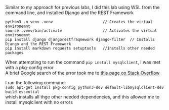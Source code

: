 Similar to my approach for previous labs, I did this lab using WSL from the command line, and installed Django and the REST Framework

```
python3 -m venv .venv                      // Creates the virtual environemnt
source .venv/bin/activate                  // Activates the virtual environemnt
pip install django djangorestfraqmework django-filter  // Installs Django and the REST Framework
pip install markdown requests setuptools   //Installs other needed packages
```

When attempting to run the command `pip install mysqlclient`, I was met with a pkg-config error  
A brief Google search of the error took me to [this page on Stack Overflow](https://stackoverflow.com/questions/76585758/mysqlclient-cannot-install-via-pip-cannot-find-pkg-config-name-in-ubuntu)  

I ran the following command:  
`sudo apt-get install pkg-config python3-dev default-libmysqlclient-dev build-essential`  
which installs all thge other needed dependencies, and this allowed me to install mysqlclient with no errors

